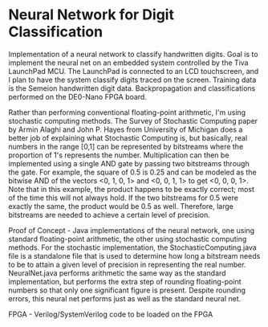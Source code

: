 # Neural Network for Digit Classification
Implementation of a neural network to classify handwritten digits. Goal is to implement the neural net on an embedded system 
controlled by the Tiva LaunchPad MCU. The LaunchPad is connected to an LCD touchscreen, and I plan to have the system 
classify digits traced on the screen. Training data is the Semeion handwritten digit data. Backpropagation and classifications 
performed on the DE0-Nano FPGA board.

Rather than performing conventional floating-point arithmetic, I'm using stochastic computing methods. The Survey of Stochastic 
Computing paper by Armin Alaghi and John P. Hayes from University of Michigan does a better job of explaining what Stochastic 
Computing is, but basically, real numbers in the range [0,1] can be represented by bitstreams where the proportion of 1's 
represents the number. Multiplication can then be implemented using a single AND gate by passing two bitstreams through the 
gate. For example, the square of 0.5 is 0.25 and can be modeled as the bitwise AND of the vectors \<0, 1, 0, 1> and \<0, 0, 1, 1> 
to get \<0, 0, 0, 1>. Note that in this example, the product happens to be exactly correct; most of the time this will not 
always hold. If the two bitstreams for 0.5 were exactly the same, the product would be 0.5 as well. Therefore, large bitstreams 
are needed to achieve a certain level of precision.

Proof of Concept - Java implementations of the neural network, one using standard floating-point arithmetic, the other using 
stochastic computing methods. For the stochastic implementation, the StochasticComputing.java file is a standalone file that 
is used to determine how long a bitstream needs to be to attain a given level of precision in representing the real number. 
NeuralNet.java performs arithmetic the same way as the standard implementation, but performs the extra step of rounding 
floating-point numbers so that only one significant figure is present. Despite rounding errors, this neural net performs just 
as well as the standard neural net.

FPGA - Verilog/SystemVerilog code to be loaded on the FPGA
